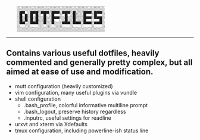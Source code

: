 ```
	░░░░░░░░░░░░░░░░░░░░░░░░░░░░░░░░░
	░█▀▄░█▀█░▀█▀░█▀▀░▀█▀░█░░░█▀▀░█▀▀░
	░█░█░█░█░░█░░█▀▀░░█░░█░░░█▀▀░▀▀█░
	░▀▀░░▀▀▀░░▀░░▀░░░▀▀▀░▀▀▀░▀▀▀░▀▀▀░
	░░░░░░░░░░░░░░░░░░░░░░░░░░░░░░░░░
```
----------------------------------------------
Contains various useful dotfiles, heavily commented and generally pretty complex, but all aimed at ease of use and modification.
----------------------------------------------
* mutt configuration (heavily customized)
* vim configuration, many useful plugins via vundle
* shell configuration
	* .bash_profile, colorful informative multiline prompt
	* .bash_logout, preserve history regardless 
	* .inputrc, useful settings for readline
* urxvt and xterm via Xdefaults
* tmux configuration, including powerline-ish status line
